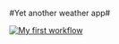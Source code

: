 #Yet another weather app#

[![My first workflow](https://github.com/alylim/First_weather_App/actions/workflows/main.yaml/badge.svg)](https://github.com/alylim/First_weather_App/actions/workflows/main.yaml)